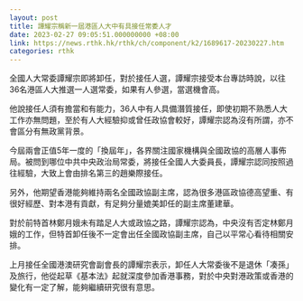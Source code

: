 ```yaml
---
layout: post
title: 譚耀宗稱新一屆港區人大中有具接任常委人才
date: 2023-02-27 09:05:51.000000000 +08:00
link: https://news.rthk.hk/rthk/ch/component/k2/1689617-20230227.htm
categories: rthk
---
```


全國人大常委譚耀宗即將卸任，對於接任人選，譚耀宗接受本台專訪時說，以往36名港區人大推選一人選常委，如果有人參選，當選機會高。

他說接任人須有擔當和有能力，36人中有人具備潛質接任，即使初期不熟悉人大工作亦無問題，至於有人大經驗抑或曾任政協會較好，譚耀宗認為沒有所謂，亦不會區分有無政黨背景。

今屆兩會正值5年一度的「換屆年」，各界關注國家機構與全國政協的高層人事佈局。被問到哪位中共中央政治局常委，將接任全國人大委員長，譚耀宗認同按照過往經驗，大致上會由排名第三的趙樂際接任。

另外，他期望香港能夠維持兩名全國政協副主席，認為很多港區政協德高望重、有很好經歷、對本港有貢獻，有足夠分量媲美卸任的副主席董建華。

對於前特首林鄭月娥未有踏足人大或政協之路，譚耀宗認為，中央沒有否定林鄭月娥的工作，但特首卸任後不一定會出任全國政協副主席，自己以平常心看待相關安排。

上月接任全國港澳研究會副會長的譚耀宗表示，卸任人大常委後不是退休「凑孫」及旅行，他從起草《基本法》起就深度參加香港事務，對於中央對港政策或香港的變化有一定了解，能夠繼續研究很有意思。
